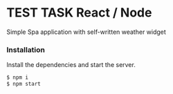 # TEST TASK React / Node

Simple Spa application with self-written weather widget

### Installation

Install the dependencies and start the server.

```sh
$ npm i
$ npm start
```


